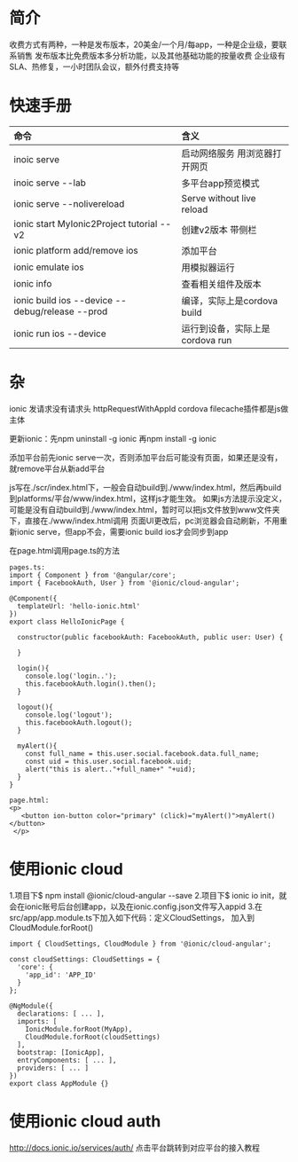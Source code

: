 

# 简介
收费方式有两种，一种是发布版本，20美金/一个月/每app，一种是企业级，要联系销售
发布版本比免费版本多分析功能，以及其他基础功能的按量收费
企业级有SLA、热修复，一小时团队会议，额外付费支持等


# 快速手册
命令|含义
:-|:-|
inoic serve |启动网络服务 用浏览器打开网页
inoic serve --lab|多平台app预览模式
ionic serve --nolivereload |Serve without live reload
ionic start MyIonic2Project tutorial --v2 |创建v2版本 带侧栏
ionic platform add/remove ios |添加平台
ionic emulate ios |用模拟器运行
ionic info |查看相关组件及版本
ionic build ios --device --debug/release --prod|编译，实际上是cordova build
ionic run ios --device |运行到设备，实际上是cordova run


# 杂
ionic 发请求没有请求头 httpRequestWithAppId
cordova filecache插件都是js做主体

更新ionic：先npm uninstall -g ionic 再npm install -g ionic

添加平台前先ionic serve一次，否则添加平台后可能没有页面，如果还是没有，就remove平台从新add平台

js写在./scr/index.html下，一般会自动build到./www/index.html，然后再build到platforms/平台/www/index.html，这样js才能生效。
如果js方法提示没定义，可能是没有自动build到./www/index.html，暂时可以把js文件放到www文件夹下，直接在./www/index.html调用
页面UI更改后，pc浏览器会自动刷新，不用重新ionic serve，但app不会，需要ionic build ios才会同步到app

在page.html调用page.ts的方法
```
pages.ts:
import { Component } from '@angular/core';
import { FacebookAuth, User } from '@ionic/cloud-angular';

@Component({
  templateUrl: 'hello-ionic.html'
})
export class HelloIonicPage {

  constructor(public facebookAuth: FacebookAuth, public user: User) {

  }

  login(){
    console.log('login..');
    this.facebookAuth.login().then();
  }

  logout(){
    console.log('logout');
    this.facebookAuth.logout();
  }

  myAlert(){
    const full_name = this.user.social.facebook.data.full_name;
    const uid = this.user.social.facebook.uid;
    alert("this is alert.."+full_name+" "+uid);
  }
}

page.html:
<p>
   <button ion-button color="primary" (click)="myAlert()">myAlert()</button>
 </p>
```

# 使用ionic cloud
1.项目下$ npm install @ionic/cloud-angular --save
2.项目下$ ionic io init，就会在ionic账号后台创建app，以及在ionic.config.json文件写入appid
3.在src/app/app.module.ts下加入如下代码：定义CloudSettings， 加入到CloudModule.forRoot()
```
import { CloudSettings, CloudModule } from '@ionic/cloud-angular';

const cloudSettings: CloudSettings = {
  'core': {
    'app_id': 'APP_ID'
  }
};

@NgModule({
  declarations: [ ... ],
  imports: [
    IonicModule.forRoot(MyApp),
    CloudModule.forRoot(cloudSettings)
  ],
  bootstrap: [IonicApp],
  entryComponents: [ ... ],
  providers: [ ... ]
})
export class AppModule {}
```

# 使用ionic cloud auth
http://docs.ionic.io/services/auth/ 点击平台跳转到对应平台的接入教程
